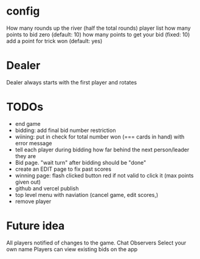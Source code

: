 # config

How many rounds up the river (half the total rounds)
player list
how many points to bid zero (default: 10)
how many points to get your bid (fixed: 10)
add a point for trick won (default: yes)

# Dealer

Dealer always starts with the first player and rotates

# TODOs

-   end game
-   bidding: add final bid number restriction
-   wiining: put in check for total number won (=== cards in hand) with error message
-   tell each player during bidding how far behind the next person/leader they are
-   Bid page. "wait turn" after bidding should be "done"
-   create an EDIT page to fix past scores
-   winning page: flash clicked button red if not valid to click it (max points given out)
-   github and vercel publish
-   top level menu with naviation (cancel game, edit scores,)
-   remove player

# Future idea

All players notified of changes to the game.
Chat
Observers
Select your own name
Players can view existing bids on the app
